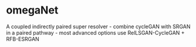 # omegaNet

A coupled indirectly paired super resolver - combine cycleGAN with SRGAN in a paired pathway - most advanced options use RelLSGAN-CycleGAN + RFB-ESRGAN
